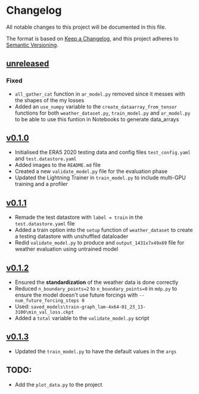 # Changelog

All notable changes to this project will be documented in this file.

The format is based on [Keep a Changelog](https://keepachangelog.com/en/1.1.0/),
and this project adheres to [Semantic Versioning](https://semver.org/spec/v2.0.0.html).

## [unreleased](https://github.com/mllam/neural-lam/tree/main)

### Fixed

- `all_gather_cat` function in `ar_model.py` removed since it messes with the shapes of the my losses
- Added an `use_numpy` variable to the `create_dataarray_from_tensor` functions for both `weather_dataset.py`, `train_model.py` and `ar_model.py` to be able to use this funtion in Notebooks to generate data_arrays


## [v0.1.0](https://github.com/Divanvdb/dk-neural-lam)

- Initialised the ERA5 2020 testing data and config files `test_config.yaml` and `test.datastore.yaml`
- Added images to the `README.md` file
- Created a new `validate_model.py` file for the evaluation phase
- Updated the Lightning Trainer in `train_model.py` to include multi-GPU training and a profiler

## [v0.1.1](https://github.com/Divanvdb/dk-neural-lam)

- Remade the test datastore with `label = train` in the `test.datastore.yaml` file
- Added a train option into the `setup` function of `weather_dataset` to create a testing datastore with unshuffled dataloader
- Redid `validate_model.py` to produce and `output_1431x7x49x69` file for weather evaluation using untrained model

## [v0.1.2](https://github.com/Divanvdb/dk-neural-lam)

- Ensured the **standardization** of the weather data is done correctly
- Reduced `n_boundary_points=2` to `n_boundary_points=0` in `mdp.py` to ensure the model doesn't use future forcings with `--num_future_forcing_steps 0` 
- Used: `saved_models\train-graph_lam-4x64-01_23_13-3100\min_val_loss.ckpt`
- Added a `total` variable to the `validate_model.py` script

## [v0.1.3](https://github.com/Divanvdb/dk-neural-lam)

- Updated the `train_model.py` to have the default values in the `args`

## TODO:

- Add the `plot_data.py` to the project

